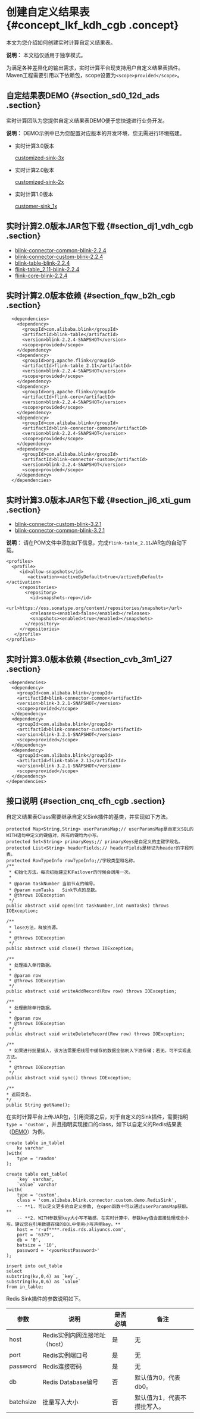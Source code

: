 # 创建自定义结果表 {#concept_lkf_kdh_cgb .concept}

本文为您介绍如何创建实时计算自定义结果表。

**说明：** 本文档仅适用于独享模式。

为满足各种差异化的输出需求，实时计算平台现支持用户自定义结果表插件。Maven工程需要引用以下依赖包，scope设置为`<scope>provided</scope>`。

## 自定结果表DEMO {#section_sd0_12d_ads .section}

实时计算团队为您提供自定义结果表DEMO便于您快速进行业务开发。

**说明：** DEMO示例中已为您配置对应版本的开发环境，您无需进行环境搭建。

-   实时计算3.0版本

    [customized-sink-3x](https://github.com/RealtimeCompute/blink_customersink_3x)

-   实时计算2.0版本

    [customized-sink-2x](https://github.com/RealtimeCompute/blink_customersink_2x)

-   实时计算1.0版本

    [customer-sink\_1x](https://github.com/RealtimeCompute/blink_customersink_1x)


## 实时计算2.0版本JAR包下载 {#section_dj1_vdh_cgb .section}

-   [blink-connector-common-blink-2.2.4](http://docs-aliyun.cn-hangzhou.oss.aliyun-inc.com/assets/attach/99987/cn_zh/1544614396864/blink-connector-custom-blink-2.2.4.jar)
-   [blink-connector-custom-blink-2.2.4](http://docs-aliyun.cn-hangzhou.oss.aliyun-inc.com/assets/attach/99987/cn_zh/1544614508576/blink-connector-common-blink-2.2.4.jar)
-   [blink-table-blink-2.2.4](http://docs-aliyun.cn-hangzhou.oss.aliyun-inc.com/assets/attach/99987/cn_zh/1544614551435/blink-table-blink-2.2.4.jar)
-   [flink-table\_2.11-blink-2.2.4](http://docs-aliyun.cn-hangzhou.oss.aliyun-inc.com/assets/attach/99987/cn_zh/1544614593263/flink-table_2.11-blink-2.2.4-20181102.033727-1.jar)
-   [flink-core-blink-2.2.4](http://docs-aliyun.cn-hangzhou.oss.aliyun-inc.com/assets/attach/99987/cn_zh/1547195750660/flink-core-blink-2.2.4.jar)

## 实时计算2.0版本依赖 {#section_fqw_b2h_cgb .section}

``` {#codeblock_5y5_lc6_12i .language-java}
  <dependencies>
    <dependency>
      <groupId>com.alibaba.blink</groupId>
      <artifactId>blink-table</artifactId>
      <version>blink-2.2.4-SNAPSHOT</version>
      <scope>provided</scope>
    </dependency>
    <dependency>
      <groupId>org.apache.flink</groupId>
      <artifactId>flink-table_2.11</artifactId>
      <version>blink-2.2.4-SNAPSHOT</version>
      <scope>provided</scope>
    </dependency>
    <dependency>
      <groupId>org.apache.flink</groupId>
      <artifactId>flink-core</artifactId>
      <version>blink-2.2.4-SNAPSHOT</version>
      <scope>provided</scope>
    </dependency>
    <dependency>
      <groupId>com.alibaba.blink</groupId>
      <artifactId>blink-connector-common</artifactId>
      <version>blink-2.2.4-SNAPSHOT</version>
      <scope>provided</scope>
    </dependency>
    <dependency>
      <groupId>com.alibaba.blink</groupId>
      <artifactId>blink-connector-custom</artifactId>
      <version>blink-2.2.4-SNAPSHOT</version>
      <scope>provided</scope>
    </dependency>
  </dependencies>
```

## 实时计算3.0版本JAR包下载 {#section_jl6_xti_gum .section}

-   [blink-connector-custom-blink-3.2.1](http://docs-aliyun.cn-hangzhou.oss.aliyun-inc.com/assets/attach/99987/cn_zh/1559663345940/blink-connector-custom-blink-3.2.1.jar)
-   [blink-connector-common-blink-3.2.1](http://docs-aliyun.cn-hangzhou.oss.aliyun-inc.com/assets/attach/99987/cn_zh/1565233225498/blink-connector-common-blink-3.2.1.jar)

**说明：** 请在POM文件中添加如下信息，完成`flink-table_2.11`JAR包的自动下载。

``` {#codeblock_w15_i69_awr}
<profiles>
  <profile>
     <id>allow-snapshots</id>
        <activation><activeByDefault>true</activeByDefault></activation>
     <repositories>
       <repository>
         <id>snapshots-repo</id>
         <url>https://oss.sonatype.org/content/repositories/snapshots</url>
         <releases><enabled>false</enabled></releases>
         <snapshots><enabled>true</enabled></snapshots>
       </repository>
     </repositories>
   </profile>
</profiles>
```

## 实时计算3.0版本依赖 {#section_cvb_3m1_i27 .section}

``` {#codeblock_w7i_dy7_o62 .language-java}
 <dependencies>
  <dependency>
    <groupId>com.alibaba.blink</groupId>
    <artifactId>blink-connector-common</artifactId>
    <version>blink-3.2.1-SNAPSHOT</version>
    <scope>provided</scope>
  </dependency>
  <dependency>
    <groupId>com.alibaba.blink</groupId>
    <artifactId>blink-connector-custom</artifactId>
    <version>blink-3.2.1-SNAPSHOT</version>
    <scope>provided</scope>
  </dependency>
  <dependency>
    <groupId>com.alibaba.blink</groupId>
    <artifactId>flink-table_2.11</artifactId>
    <version>blink-3.2.1-SNAPSHOT</version>
    <scope>provided</scope>
  </dependency>
</dependencies>
```

## 接口说明 {#section_cnq_cfh_cgb .section}

自定义结果表Class需要继承自定义Sink插件的基类，并实现如下方法。

``` {#codeblock_nro_ci5_buw .language-java}
protected Map<String,String> userParamsMap;// userParamsMap是自定义SQL的WITH语句中定义的键值对，所有的键均为小写。
protected Set<String> primaryKeys;// primaryKeys是自定义的主键字段名。
protected List<String> headerFields;// headerFields是标记为header的字段列表。
protected RowTypeInfo rowTypeInfo;//字段类型和名称。
/**
 * 初始化方法。每次初始建立和Failover的时候会调用一次。
 * 
 * @param taskNumber 当前节点的编号。
 * @param numTasks   Sink节点的总数。
 * @throws IOException
 */
public abstract void open(int taskNumber,int numTasks) throws IOException;

/**
 * lose方法，释放资源。
 *
 * @throws IOException
 */
public abstract void close() throws IOException;

/**
 * 处理插入单行数据。
 *
 * @param row
 * @throws IOException
 */
public abstract void writeAddRecord(Row row) throws IOException;

/**
 * 处理删除单行数据。
 *
 * @param row
 * @throws IOException
 */
public abstract void writeDeleteRecord(Row row) throws IOException;

/**
 * 如果进行批量插入，该方法需要把线程中缓存的数据全部刷入下游存储；若无，可不实现此方法。
 *
 * @throws IOException
 */
public abstract void sync() throws IOException;

/** 
* 返回类名。 
*/ 
public String getName();
```

在实时计算平台上传JAR包，引用资源之后，对于自定义的Sink插件，需要指明`type = 'custom'`，并且指明实现接口的class，如下以自定义的Redis结果表（[DEMO](http://docs-aliyun.cn-hangzhou.oss.aliyun-inc.com/assets/attach/110869/cn_zh/1552549477388/customsink_redis.tar.gz)）为例。

``` {#codeblock_ciy_zab_c0b .language-sql}
create table in_table(
    kv varchar 
)with(
    type = 'random'
);

create table out_table(
    `key` varchar,
    `value` varchar
)with(
    type = 'custom',
    class = 'com.alibaba.blink.connector.custom.demo.RedisSink',
    -- **1. 可以定义更多的自定义参数, 在open函数中可以通过userParamsMap获取。** 
    -- **2. WITH参数里key大小写不敏感，在实时计算中，参数key值会直接处理成全小写。建议您在引用数据存储的DDL中使用小写声明key。**
    host = 'r-uf****.redis.rds.aliyuncs.com',
    port = '6379',
    db = '0',
    batsize = '10',
    password = '<yourHostPassword>'
);

insert into out_table
select
substring(kv,0,4) as `key`,
substring(kv,0,6) as `value`
from in_table;
```

Redis Sink插件的参数说明如下。

|参数|说明|是否必填|备注|
|--|--|----|--|
|host|Redis实例内网连接地址（host）|是|无|
|port|Redis实例端口号|是|无|
|password|Redis连接密码|是|无|
|db|Redis Database编号|否|默认值为0，代表db0。|
|batchsize|批量写入大小|否|默认值为1，代表不攒批写入。|

